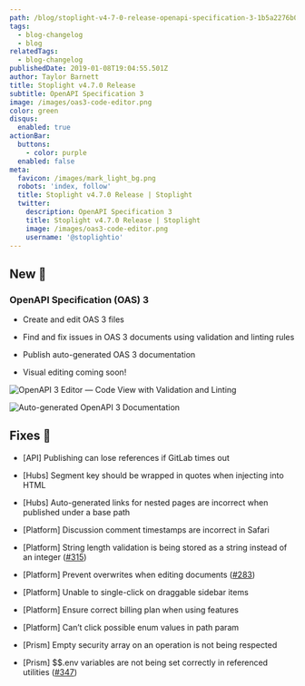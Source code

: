 ```yaml
---
path: /blog/stoplight-v4-7-0-release-openapi-specification-3-1b5a2276b03c
tags:
  - blog-changelog
  - blog
relatedTags:
  - blog-changelog
publishedDate: 2019-01-08T19:04:55.501Z
author: Taylor Barnett
title: Stoplight v4.7.0 Release
subtitle: OpenAPI Specification 3
image: /images/oas3-code-editor.png
color: green
disqus:
  enabled: true
actionBar:
  buttons:
    - color: purple
  enabled: false
meta:
  favicon: /images/mark_light_bg.png
  robots: 'index, follow'
  title: Stoplight v4.7.0 Release | Stoplight
  twitter:
    description: OpenAPI Specification 3
    title: Stoplight v4.7.0 Release | Stoplight
    image: /images/oas3-code-editor.png
    username: '@stoplightio'
---
```

## New 🚀

### OpenAPI Specification (OAS) 3

* Create and edit OAS 3 files

* Find and fix issues in OAS 3 documents using validation and linting rules

* Publish auto-generated OAS 3 documentation

* Visual editing coming soon!

![*OpenAPI 3 Editor — Code View with Validation and Linting*](https://cdn-images-1.medium.com/max/4508/1*8gUxm53NiXCs80Cn8NMIjg.png)

![*Auto-generated OpenAPI 3 Documentation*](https://cdn-images-1.medium.com/max/4504/1*4ICJOxCPSKYO6uRhN6LEzg.png)

## Fixes 🔧

* [API] Publishing can lose references if GitLab times out

* [Hubs] Segment key should be wrapped in quotes when injecting into HTML

* [Hubs] Auto-generated links for nested pages are incorrect when published under a base path

* [Platform] Discussion comment timestamps are incorrect in Safari

* [Platform] String length validation is being stored as a string instead of an integer ([#315](https://github.com/stoplightio/desktop/issues/315))

* [Platform] Prevent overwrites when editing documents ([#283](https://github.com/stoplightio/desktop/issues/283))

* [Platform] Unable to single-click on draggable sidebar items

* [Platform] Ensure correct billing plan when using features

* [Platform] Can’t click possible enum values in path param

* [Prism] Empty security array on an operation is not being respected

* [Prism] $$.env variables are not being set correctly in referenced utilities ([#347](https://github.com/stoplightio/desktop/issues/347))
